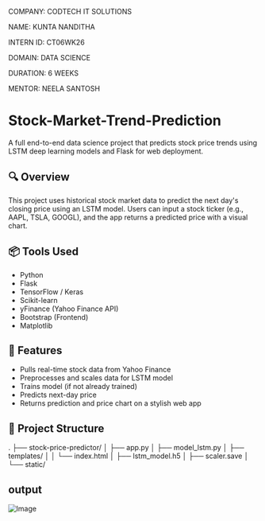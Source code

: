 COMPANY: CODTECH IT SOLUTIONS

NAME: KUNTA NANDITHA

INTERN ID: CT06WK26

DOMAIN: DATA SCIENCE

DURATION: 6 WEEKS

MENTOR: NEELA SANTOSH

# Stock-Market-Trend-Prediction

A full end-to-end data science project that predicts stock price trends using LSTM deep learning models and Flask for web deployment.

## 🔍 Overview
This project uses historical stock market data to predict the next day's closing price using an LSTM model. Users can input a stock ticker (e.g., AAPL, TSLA, GOOGL), and the app returns a predicted price with a visual chart.

## 📦 Tools Used
- Python
- Flask
- TensorFlow / Keras
- Scikit-learn
- yFinance (Yahoo Finance API)
- Bootstrap (Frontend)
- Matplotlib

## 🚀 Features
- Pulls real-time stock data from Yahoo Finance
- Preprocesses and scales data for LSTM model
- Trains model (if not already trained)
- Predicts next-day price
- Returns prediction and price chart on a stylish web app

## 📂 Project Structure
. ├── stock-price-predictor/ │ ├── app.py │ ├── model_lstm.py │ ├── templates/ │ │ └── index.html │ ├── lstm_model.h5 │ ├── scaler.save │ └── static/
## output
![Image](https://github.com/user-attachments/assets/5ef80be1-533a-43ce-85a2-888e5397232f)
